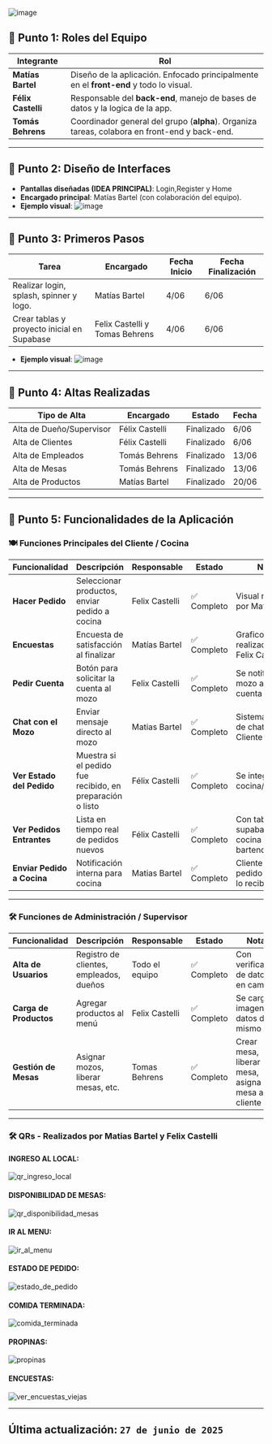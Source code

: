 ![image](https://github.com/user-attachments/assets/13a06235-65c1-40c6-a020-0a577bd80341)

## 📌 Punto 1: Roles del Equipo

| Integrante       | Rol                                                                 |
|------------------|----------------------------------------------------------------------|
| **Matías Bartel** | Diseño de la aplicación. Enfocado principalmente en el **front-end** y todo lo visual. |
| **Félix Castelli** | Responsable del **back-end**, manejo de bases de datos y la logica de la app. |
| **Tomás Behrens** | Coordinador general del grupo (**alpha**). Organiza tareas, colabora en front-end y back-end.|

---

## 📌 Punto 2: Diseño de Interfaces

- **Pantallas diseñadas (IDEA PRINCIPAL)**: Login,Register y Home 
- **Encargado principal**: Matías Bartel (con colaboración del equipo).
- **Ejemplo visual**:
  ![image](https://github.com/user-attachments/assets/349020c4-b72e-49fa-985f-cb766b0628e5)
---

## 📌 Punto 3: Primeros Pasos

| Tarea                                             | Encargado         | Fecha Inicio | Fecha Finalización |
|--------------------------------------------------|--------------------|--------------|---------------------|
| Realizar login, splash, spinner y logo.        | Matías Bartel      | 4/06         | 6/06                |
| Crear tablas y proyecto inicial en Supabase      | Felix Castelli y Tomas Behrens    | 4/06         | 6/06                |
- **Ejemplo visual**:
![image](https://github.com/user-attachments/assets/349e9c1e-cbf9-4d80-a2e8-471250c28944)
---

## 📌 Punto 4: Altas Realizadas

| Tipo de Alta          | Encargado        | Estado     | Fecha        |
|------------------------|------------------|------------|--------------|
| Alta de Dueño/Supervisor         | Félix Castelli   | Finalizado | 6/06            |
| Alta de Clientes       | Félix Castelli   | Finalizado | 6/06            |
| Alta de Empleados      | Tomás Behrens    | Finalizado | 13/06            |
| Alta de Mesas  | Tomás Behrens    | Finalizado | 13/06           |
| Alta de Productos      | Matías Bartel    | Finalizado | 20/06            |
  
---

## 📌 Punto 5: Funcionalidades de la Aplicación

### 🍽️ Funciones Principales del Cliente / Cocina

| Funcionalidad           | Descripción                                                | Responsable       | Estado      | Notas                                 |
|-------------------------|------------------------------------------------------------|-------------------|-------------|----------------------------------------|
| **Hacer Pedido**         | Seleccionar productos, enviar pedido a cocina             | Felix Castelli     | ✅ Completo  | Visual realizado por Matias Bartel    |
| **Encuestas**            | Encuesta de satisfacción al finalizar                     | Matías Bartel     | ✅ Completo | Graficos realizados por Felix Castelli  |
| **Pedir Cuenta**         | Botón para solicitar la cuenta al mozo                    | Felix Castelli     | ✅ Completo  | Se notifica al mozo al pedir cuenta   |
| **Chat con el Mozo**     | Enviar mensaje directo al mozo                  | Matias Bartel    | ✅ Completo | Sistema básico de chat entre Cliente y Mozo        |
| **Ver Estado del Pedido**| Muestra si el pedido fue recibido, en preparación o listo | Félix Castelli    | ✅ Completo  | Se integro con cocina/bartender        |
| **Ver Pedidos Entrantes**| Lista en tiempo real de pedidos nuevos         | Félix Castelli   | ✅ Completo  | Con tabla en supabase, lo ve cocina y bartender    |
| **Enviar Pedido a Cocina**| Notificación interna para cocina              | Matias Bartel    | ✅ Completo | Cliente realiza pedido y cocina lo recibe.          |
---

### 🛠️ Funciones de Administración / Supervisor

| Funcionalidad             | Descripción                                      | Responsable      | Estado      | Notas                            |
|---------------------------|--------------------------------------------------|------------------|-------------|-----------------------------------|
| **Alta de Usuarios**      | Registro de clientes, empleados, dueños         | Todo el equipo   | ✅ Completo  | Con verificación de datos en campos |
| **Carga de Productos**    | Agregar productos al menú                       | Felix Castelli   | ✅ Completo  | Se carga imagen + datos del mismo   |
| **Gestión de Mesas**      | Asignar mozos, liberar mesas, etc.              | Tomas Behrens    | ✅ Completo | Crear mesa, liberar mesa, asigna una mesa al cliente |
---
### 🛠️ QRs - Realizados por Matias Bartel y Felix Castelli

#### INGRESO AL LOCAL:

![qr_ingreso_local](https://github.com/user-attachments/assets/cf1a344e-3970-4356-8037-f3aeec856c30)

#### DISPONIBILIDAD DE MESAS:

![qr_disponibilidad_mesas](https://github.com/user-attachments/assets/6141f872-15b8-4d4c-8dfc-4e2a15b332cf)

#### IR AL MENU:

![ir_al_menu](https://github.com/user-attachments/assets/2ec0e9a2-c9bf-4ca8-bba4-a5558ea621e0)

#### ESTADO DE PEDIDO:

![estado_de_pedido](https://github.com/user-attachments/assets/98efe373-10ef-4761-912d-d49bde0fd1df)

#### COMIDA TERMINADA:

![comida_terminada](https://github.com/user-attachments/assets/41dd258f-b155-40d8-bd68-94eb313f2621)

#### PROPINAS:

![propinas](https://github.com/user-attachments/assets/ae9272be-5b13-4709-a654-8c6d026dbb28)

#### ENCUESTAS:

![ver_encuestas_viejas](https://github.com/user-attachments/assets/b7bc32f2-1c45-4f08-ad42-9655fec29642)

---

**Última actualización**: `27 de junio de 2025`
---
